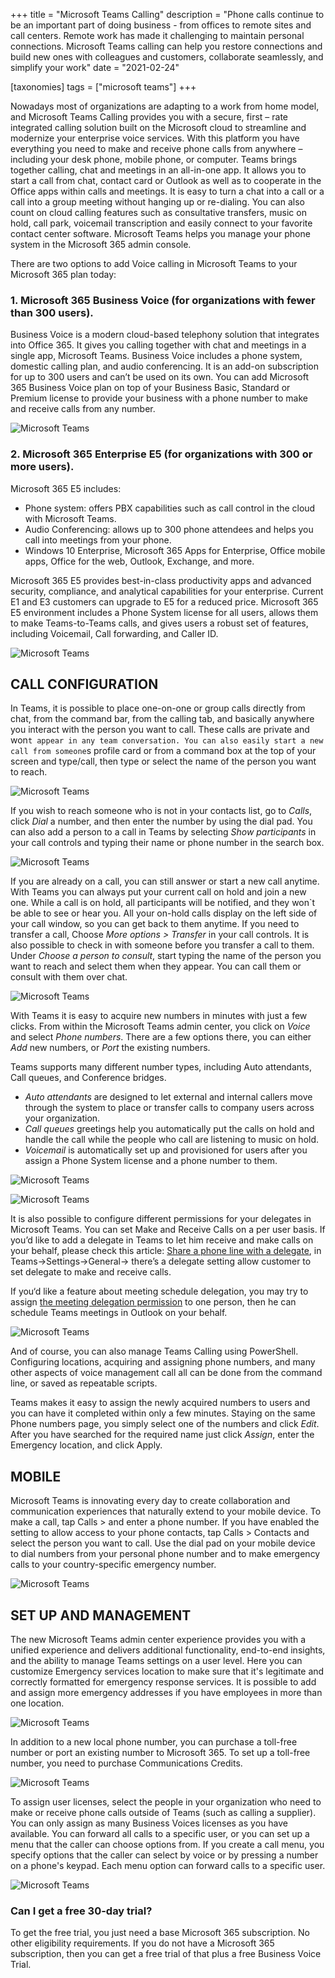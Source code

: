 +++
title = "Microsoft Teams Calling"
description = "Phone calls continue to be an important part of doing business - from offices to remote sites and call centers. Remote work has made it challenging to maintain personal connections. Microsoft Teams calling can help you restore connections and build new ones with colleagues and customers, collaborate seamlessly, and simplify your work"
date = "2021-02-24"

[taxonomies]
tags = ["microsoft teams"]
+++

Nowadays most of organizations are adapting to a work from home model, and Microsoft Teams Calling provides you with a secure, first – rate integrated calling solution built on the Microsoft cloud to streamline and modernize your enterprise voice services. With this platform you have everything you need to make and receive phone calls from anywhere – including your desk phone, mobile phone, or computer.
Teams brings together calling, chat and meetings in an all-in-one app. It allows you to start a call from chat, contact card or Outlook as well as to cooperate in the Office apps within calls and meetings. It is easy to turn a chat into a call or a call into a group meeting without hanging up or re-dialing. You can also count on cloud calling features such as consultative transfers, music on hold, call park, voicemail transcription and easily connect to your favorite contact center software. Microsoft Teams helps you manage your phone system in the Microsoft 365 admin console.

There are two options to add Voice calling in Microsoft Teams to your Microsoft 365 plan today:

### 1. Microsoft 365 Business Voice (for organizations with fewer than 300 users).

Business Voice is a modern cloud-based telephony solution that integrates into Office 365. It gives you calling together with chat and meetings in a single app, Microsoft Teams. Business Voice includes a phone system, domestic calling plan, and audio conferencing. It is an add-on subscription for up to 300 users and can’t be used on its own. You can add Microsoft 365 Business Voice plan on top of your Business Basic, Standard or Premium license to provide your business with a phone number to make and receive calls from any number. 

![Microsoft Teams](/img/1.png)

### 2. Microsoft 365 Enterprise E5 (for organizations with 300 or more users).

Microsoft 365 E5 includes:

* Phone system: offers PBX capabilities such as call control in the cloud with Microsoft Teams.
* Audio Conferencing: allows up to 300 phone attendees and helps you call into meetings from your phone.
* Windows 10 Enterprise, Microsoft 365 Apps for Enterprise, Office mobile apps, Office for the web, Outlook, Exchange, and more.

Microsoft 365 E5 provides best-in-class productivity apps and advanced security, compliance, and analytical capabilities for your enterprise. Current E1 and E3 customers can upgrade to E5 for a reduced price. Microsoft 365 E5 environment includes a Phone System license for all users, allows them to make Teams-to-Teams calls, and gives users a robust set of features, including Voicemail, Call forwarding, and Caller ID. 

![Microsoft Teams](/img/2.png)

## CALL CONFIGURATION

In Teams, it is possible to place one-on-one or group calls directly from chat, from the command bar, from the calling tab, and basically anywhere you interact with the person you want to call. These calls are private and won`t appear in any team conversation. You can also easily start a new call from someone`s profile card or from a command box at the top of your screen and type/call, then type or select the name of the person you want to reach. 

![Microsoft Teams](/img/3.png)

If you wish to reach someone who is not in your contacts list, go to *Calls*, click *Dial* a number, and then enter the number by using the dial pad. You can also add a person to a call in Teams by selecting *Show participants* in your call controls and typing their name or phone number in the search box.

![Microsoft Teams](/img/4.png)

If you are already on a call, you can still answer or start a new call anytime. With Teams you can always put your current call on hold and join a new one. While a call is on hold, all participants will be notified, and they won`t be able to see or hear you. All your on-hold calls display on the left side of your call window, so you can get back to them anytime. If you need to transfer a call, Choose *More options > Transfer* in your call controls. It is also possible to check in with someone before you transfer a call to them. Under *Choose a person to consult*, start typing the name of the person you want to reach and select them when they appear. You can call them or consult with them over chat.

![Microsoft Teams](/img/5.png)

With Teams it is easy to acquire new numbers in minutes with just a few clicks. From within the Microsoft Teams admin center, you click on *Voice* and select *Phone numbers*. There are a few options there, you can either *Add* new numbers, or *Port* the existing numbers. 

Teams supports many different number types, including Auto attendants, Call queues, and Conference bridges. 

* *Auto attendants* are designed to let external and internal callers move through the system to place or transfer calls to company users across your organization.
* *Call queues* greetings help you automatically put the calls on hold and handle the call while the people who call are listening to music on hold.
* *Voicemail* is automatically set up and provisioned for users after you assign a Phone System license and a phone number to them.

![Microsoft Teams](/img/6.png)

![Microsoft Teams](/img/7.png)

It is also possible to configure different permissions for your delegates in Microsoft Teams. You can set Make and Receive Calls on a per user basis. If you’d like to add a delegate in Teams to let him receive and make calls on your behalf, please check this article: [Share a phone line with a delegate](https://support.microsoft.com/en-us/office/share-a-phone-line-with-a-delegate-16307929-a51f-43fc-8323-3b1bf115e5a8?ui=en-us&rs=en-us&ad=us), in Teams->Settings->General-> there’s a delegate setting allow customer to set delegate to make and receive calls.

If you‘d like a feature about meeting schedule delegation, you may try to assign [the meeting delegation permission](https://support.office.com/en-us/article/Manage-another-person-s-mail-and-calendar-items-AFB79D6B-2967-43B9-A944-A6B953190AF5#__toc370369832) to one person, then he can schedule Teams meetings in Outlook on your behalf.

![Microsoft Teams](/img/8.png)

And of course, you can also manage Teams Calling using PowerShell. Configuring locations, acquiring and assigning phone numbers, and many other aspects of voice management call all can be done from the command line, or saved as repeatable scripts.

Teams makes it easy to assign the newly acquired numbers to users and you can have it completed within only a few minutes. Staying on the same Phone numbers page, you simply select one of the numbers and click *Edit*. After you have searched for the required name just click *Assign*, enter the Emergency location, and click Apply.

## MOBILE

Microsoft Teams is innovating every day to create collaboration and communication experiences that naturally extend to your mobile device. To make a call, tap Calls > and enter a phone number. If you have enabled the setting to allow access to your phone contacts, tap Calls > Contacts and select the person you want to call. Use the dial pad on your mobile device to dial numbers from your personal phone number and to make emergency calls to your country-specific emergency number. 

![Microsoft Teams](/img/9.png)

## SET UP AND MANAGEMENT

The new Microsoft Teams admin center experience provides you with a unified experience and delivers additional functionality, end-to-end insights, and the ability to manage Teams settings on a user level. Here you can customize Emergency services location to make sure that it's legitimate and correctly formatted for emergency response services. It is possible to add and assign more emergency addresses if you have employees in more than one location.

![Microsoft Teams](/img/10.png)

In addition to a new local phone number, you can purchase a toll-free number or port an existing number to Microsoft 365. To set up a toll-free number, you need to purchase Communications Credits.

![Microsoft Teams](/img/11.png)

To assign user licenses, select the people in your organization who need to make or receive phone calls outside of Teams (such as calling a supplier). You can only assign as many Business Voices licenses as you have available. You can forward all calls to a specific user, or you can set up a menu that the caller can choose options from. If you create a call menu, you specify options that the caller can select by voice or by pressing a number on a phone's keypad. Each menu option can forward calls to a specific user.

![Microsoft Teams](/img/12.png)

### Can I get a free 30-day trial?

To get the free trial, you just need a base Microsoft 365 subscription. No other eligibility requirements. If you do not have a Microsoft 365 subscription, then you can get a free trial of that plus a free Business Voice Trial.
